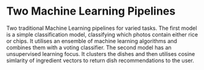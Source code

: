 # Two Machine Learning Pipelines
Two traditional Machine Learning pipelines for varied tasks.
The first model is a simple classification model, classifying which photos contain either rice or chips. It utilises an ensemble of machine learning algorithms and combines them with a voting classifier.
The second model has an unsupervised learning focus. It clusters the dishes and then utilises cosine simlarity of ingredient vectors to return dish recommendations to the user.
